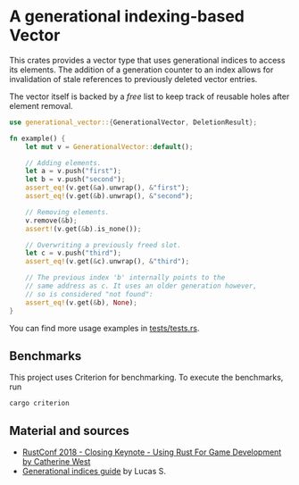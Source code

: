 # A generational indexing-based Vector

This crates provides a vector type that uses generational indices to access
its elements. The addition of a generation counter to an index allows for invalidation
of stale references to previously deleted vector entries.

The vector itself is backed by a _free_ list to keep track of reusable holes
after element removal.

```rust
use generational_vector::{GenerationalVector, DeletionResult};

fn example() {
    let mut v = GenerationalVector::default();

    // Adding elements.
    let a = v.push("first");
    let b = v.push("second");
    assert_eq!(v.get(&a).unwrap(), &"first");
    assert_eq!(v.get(&b).unwrap(), &"second");

    // Removing elements.
    v.remove(&b);
    assert!(v.get(&b).is_none());

    // Overwriting a previously freed slot.
    let c = v.push("third");
    assert_eq!(v.get(&c).unwrap(), &"third");

    // The previous index 'b' internally points to the
    // same address as c. It uses an older generation however,
    // so is considered "not found":
    assert_eq!(v.get(&b), None);
}
```

You can find more usage examples in [tests/tests.rs](tests/tests.rs). 

## Benchmarks

This project uses Criterion for benchmarking. To execute the benchmarks, run

```shell
cargo criterion
```

## Material and sources

- [RustConf 2018 - Closing Keynote - Using Rust For Game Development by Catherine West](https://www.youtube.com/watch?v=aKLntZcp27M)
- [Generational indices guide](https://lucassardois.medium.com/generational-indices-guide-8e3c5f7fd594) by Lucas S.
